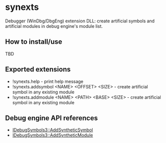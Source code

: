 # synexts
Debugger (WinDbg/DbgEng) extension DLL: create artificial symbols and artificial modules in debug engine's module list.

## How to install/use
TBD

## Exported extensions
* !synexts.help - print help message
* !synexts.addsymbol \<NAME\> \<OFFSET\> \<SIZE\> - create artificial symbol in any existing module
* !synexts.addmodule \<NAME\> \<PATH\> \<BASE\> \<SIZE\> - create artificial symbol in any existing module

## Debug engine API references
 * [IDebugSymbols3::AddSyntheticSymbol](https://docs.microsoft.com/windows-hardware/drivers/ddi/content/dbgeng/nf-dbgeng-idebugsymbols3-addsyntheticsymbol)
 * [IDebugSymbols3::AddSyntheticModule](https://docs.microsoft.com/windows-hardware/drivers/ddi/content/dbgeng/nf-dbgeng-idebugsymbols3-addsyntheticmodule)
